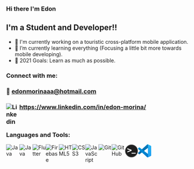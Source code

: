 ### Hi there I'm Edon

## I'm a Student and Developer!!

- 🔭 I'm currently working on a touristic cross-platform mobile application.
- 🌱 I’m currently learning everything (Focusing a little bit more towards mobile developing).
- 🥅 2021 Goals: Learn as much as possible.

### Connect with me:


### 📧  edonmorinaaa@hotmail.com
### <img align="left" alt="Linkedin" width="36" src="https://img.icons8.com/fluency/48/000000/linkedin.png" > https://www.linkedin.com/in/edon-morina/

</br>


### Languages and Tools:
<!-- <img src="https://img.icons8.com/color/48/000000/powershell.png"/>  -->

<img align="left" alt="Java" width="36px" src="https://img.icons8.com/color/100/000000/java-coffee-cup-logo--v1.png" />
<img align="left" alt="Java" width="36px" src="https://img.icons8.com/color/48/000000/dart.png"/>
<img align="left" alt="Flutter" width="36px"src="https://img.icons8.com/color/26/000000/flutter.png"/>
<img align="left" alt="Firebase" width="36px" src="https://img.icons8.com/color/100/000000/firebase.png"/>

<img align="left" alt="HTML5" width="36px" src="https://img.icons8.com/color/48/000000/html-5--v1.png" />
<img align="left" alt="CSS3" width="36px" src="https://img.icons8.com/color/48/000000/css3.png" />
<img align="left" alt="JavaScript" width="36px" src="https://img.icons8.com/color/48/000000/javascript--v1.png" />
<img align="left" alt="Git" width="36px" src="https://img.icons8.com/color/48/000000/git.png" />
<img align="left" alt="GitHub" width="36px" src="https://img.icons8.com/material-outlined/24/000000/github.png" />
<img align="left" alt="Terminal" width="36px" src="https://raw.githubusercontent.com/github/explore/80688e429a7d4ef2fca1e82350fe8e3517d3494d/topics/terminal/terminal.png" />

<img align="left" alt="Visual Studio Code" width="36px" src="https://raw.githubusercontent.com/github/explore/80688e429a7d4ef2fca1e82350fe8e3517d3494d/topics/visual-studio-code/visual-studio-code.png" />



